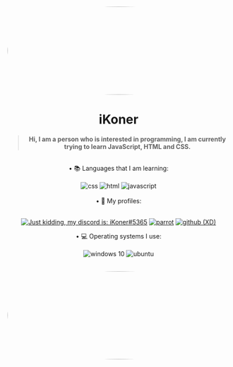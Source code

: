 
  <div align='center'>
  <div align='left'>
    <img
      src='https://github-readme-stats.vercel.app/api?username=cownerlol&show_icons=true'
      style='border-radius: 50%;'
      width='1920'
      height='200'
    />
  </div>
  
  <h1>iKoner</h1>
  <blockquote><strong>Hi, I am a person who is interested in programming, I am currently trying to learn JavaScript, HTML and CSS.</strong></blockquote>
  
   <br>
 • 📚 Languages that I am learning:<br>
<br>
<img alt="css" src="https://img.shields.io/badge/CSS-239120?&style=for-the-badge&logo=css3&logoColor=white" />
<img alt="html" src="https://img.shields.io/badge/HTML5-E34F26?style=for-the-badge&logo=html5&logoColor=white" />
<img alt="javascript" src="https://img.shields.io/badge/JavaScript-323330?style=for-the-badge&logo=javascript&logoColor=F7DF1E" />
  <br>
    <br>
 • 📱 My profiles:<br>
<br>
  
  [![Just kidding, my discord is: iKoner#5365](https://img.shields.io/badge/Discord-7289DA?style=for-the-badge&logo=discord&logoColor=white)](https://www.youtube.com/watch?v=dQw4w9WgXcQ)
  [![parrot](https://img.shields.io/badge/Twitter-1DA1F2?style=for-the-badge&logo=twitter&logoColor=white)](https://twitter.com/KnerLz)
  [![github (XD)](https://img.shields.io/badge/GitHub-100000?style=for-the-badge&logo=github&logoColor=white)](https://github.com/cownerlol)
  
 • 💻 Operating systems I use:<br>
<br>
<img alt="windows 10" src="https://img.shields.io/badge/Windows-0078D6?style=for-the-badge&logo=windows&logoColor=white](https://www.microsoft.com/es-es/software-download/windows10%20" />
<img alt="ubuntu" src="https://img.shields.io/badge/Ubuntu-E95420?style=for-the-badge&logo=ubuntu&logoColor=white" />
  <br>
    <br>
  <div align='center'>
  <div align='left'>
    <img
      src='https://github-readme-stats.vercel.app/api/top-langs/?username=cownerlol&theme=radical'
      style='border-radius: 50%;'
      width='1920'
      height='200'
    />
  
